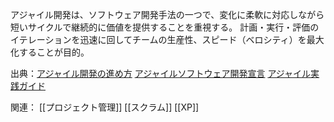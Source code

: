 アジャイル開発は、ソフトウェア開発手法の一つで、変化に柔軟に対応しながら短いサイクルで継続的に価値を提供することを重視する。
計画・実行・評価のイテレーションを迅速に回してチームの生産性、スピード（ベロシティ）を最大化することが目的。


出典：[アジャイル開発の進め方](https://www.ipa.go.jp/jinzai/skill-standard/plus-it-ui/itssplus/ps6vr70000001i7c-att/000065606.pdf) [アジャイルソフトウェア開発宣言](https://agilemanifesto.org/iso/ja/manifesto.html) [アジャイル実践ガイド](https://www.agilealliance.org/wp-content/uploads/2018/07/AgilePG_JAP.pdf)

関連：
[[プロジェクト管理]] [[スクラム]] [[XP]]